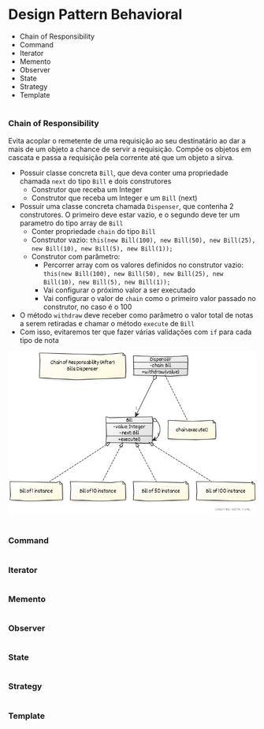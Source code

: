 # Design Pattern Behavioral

* Chain of Responsibility
* Command
* Iterator
* Memento
* Observer
* State
* Strategy
* Template

#
### Chain of Responsibility

Evita acoplar o remetente de uma requisição ao seu destinatário ao dar a mais de um objeto a chance de servir a 
requisição. Compõe os objetos em cascata e passa a requisição pela corrente até que um objeto a sirva.

* Possuir classe concreta `Bill`, que deva conter uma propriedade chamada `next` do tipo `Bill` e dois construtores
    * Construtor que receba um Integer
    * Construtor que receba um Integer e um `Bill` (next)
* Possuir uma classe concreta chamada `Dispenser`, que contenha 2 construtores. O primeiro deve estar vazio, 
e o segundo deve ter um parametro do tipo array de `Bill`
    * Conter propriedade `chain` do tipo `Bill`
    * Construtor vazio: `this(new Bill(100), new Bill(50), new Bill(25), new Bill(10), new Bill(5), new Bill(1));`
    * Construtor com parâmetro: 
        * Percorrer array com os valores definidos no construtor vazio: `this(new Bill(100), new Bill(50), new Bill(25), new Bill(10), new Bill(5), new Bill(1));`
        * Vai configurar o próximo valor a ser executado
        * Vai configurar o valor de `chain` como o primeiro valor passado no construtor, no caso é o 100
* O método `withdraw` deve receber como parâmetro o valor total de notas a serem retiradas e chamar o método `execute` de `Bill`
* Com isso, evitaremos ter que fazer várias validações com `if` para cada tipo de nota

![Alt text](imgs/chain.jpg "Chain of Responsibility")
#
### Command

#
### Iterator

#
### Memento

#
### Observer

#
### State

#
### Strategy

#
### Template